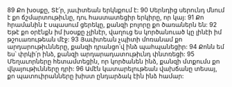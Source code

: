 89 Քո խօսքը, Տէ՛ր,
յաւիտեան երկնքում է:
90 Սերնդից սերունդ մնում է քո ճշմարտութիւնը,
դու հաստատեցիր երկիրը, որ կայ:
91 Քո հրամանին է սպասում ցերեկը,
քանզի բոլորը քո ծառաներն են:
92 Եթէ քո օրէնքն իմ խօսքը չլինէր,
վաղուց ես կործանուած կը լինէի իմ թշուառութեան մէջ:
93 Յաւիտեան չպիտի մոռանամ քո արդարութիւնները,
քանզի դրանցո՛վ ինձ պահպանեցիր:
94 Քոնն եմ ես՝ փրկի՛ր ինձ,
քանզի արդարադատութիւնդ փնտռեցի:
95 Մեղաւորները հետամտեցին, որ կործանեն ինձ,
քանզի մտքումս քո վկայութիւնները դրի:
96 Ամէն կատարելութեան վախճանը տեսայ,
քո պատուիրանները խիստ ընդարձակ էին ինձ համար:
